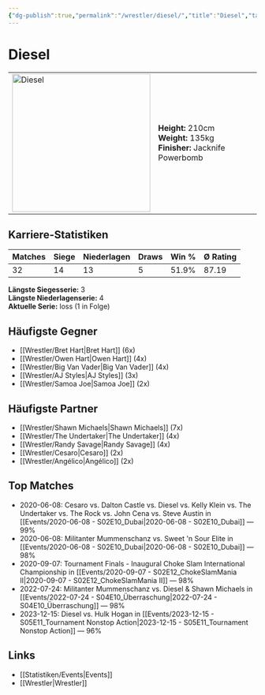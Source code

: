 ```yaml
---
{"dg-publish":true,"permalink":"/wrestler/diesel/","title":"Diesel","tags":["wrestler"],"noteIcon":""}
---
```



# Diesel

<table>
        <tr>
        <td><img src="https://github.com/CptSpaulding1980/choke-slam-wrestling/releases/download/images/Diesel.png" width="280" alt="Diesel"></td>
        <td>
        <b>Height:</b> 210cm<br>
        <b>Weight:</b> 135kg<br>
        <b>Finisher:</b> Jacknife Powerbomb<br>
        </td>
        </tr>
        </table>
        
## Karriere-Statistiken

| Matches | Siege | Niederlagen | Draws | Win % | Ø Rating |
|---------|-------|-------------|-------|-------|-----------|
| 32 | 14 | 13 | 5 | 51.9% | 87.19 |

**Längste Siegesserie:** 3<br>**Längste Niederlagenserie:** 4<br>**Aktuelle Serie:** loss (1 in Folge)


## Häufigste Gegner
- [[Wrestler/Bret Hart\|Bret Hart]] (6x)
- [[Wrestler/Owen Hart\|Owen Hart]] (4x)
- [[Wrestler/Big Van Vader\|Big Van Vader]] (4x)
- [[Wrestler/AJ Styles\|AJ Styles]] (3x)
- [[Wrestler/Samoa Joe\|Samoa Joe]] (2x)

## Häufigste Partner
- [[Wrestler/Shawn Michaels\|Shawn Michaels]] (7x)
- [[Wrestler/The Undertaker\|The Undertaker]] (4x)
- [[Wrestler/Randy Savage\|Randy Savage]] (4x)
- [[Wrestler/Cesaro\|Cesaro]] (2x)
- [[Wrestler/Angélico\|Angélico]] (2x)

## Top Matches
- 2020-06-08: Cesaro  vs. Dalton Castle vs. Diesel vs. Kelly Klein vs. The Undertaker  vs. The Rock vs. John Cena vs. Steve Austin in [[Events/2020-06-08 - S02E10_Dubai\|2020-06-08 - S02E10_Dubai]] — 99%
- 2020-06-08: Militanter Mummenschanz vs. Sweet 'n Sour Elite in [[Events/2020-06-08 - S02E10_Dubai\|2020-06-08 - S02E10_Dubai]] — 98%
- 2020-09-07: Tournament Finals - Inaugural Choke Slam International Championship in [[Events/2020-09-07 - S02E12_ChokeSlamMania II\|2020-09-07 - S02E12_ChokeSlamMania II]] — 98%
- 2022-07-24: Militanter Mummenschanz vs. Diesel & Shawn Michaels in [[Events/2022-07-24 - S04E10_Überraschung\|2022-07-24 - S04E10_Überraschung]] — 98%
- 2023-12-15: Diesel vs. Hulk Hogan in [[Events/2023-12-15 - S05E11_Tournament Nonstop Action\|2023-12-15 - S05E11_Tournament Nonstop Action]] — 96%

## Links
- [[Statistiken/Events\|Events]]
- [[Wrestler\|Wrestler]]
